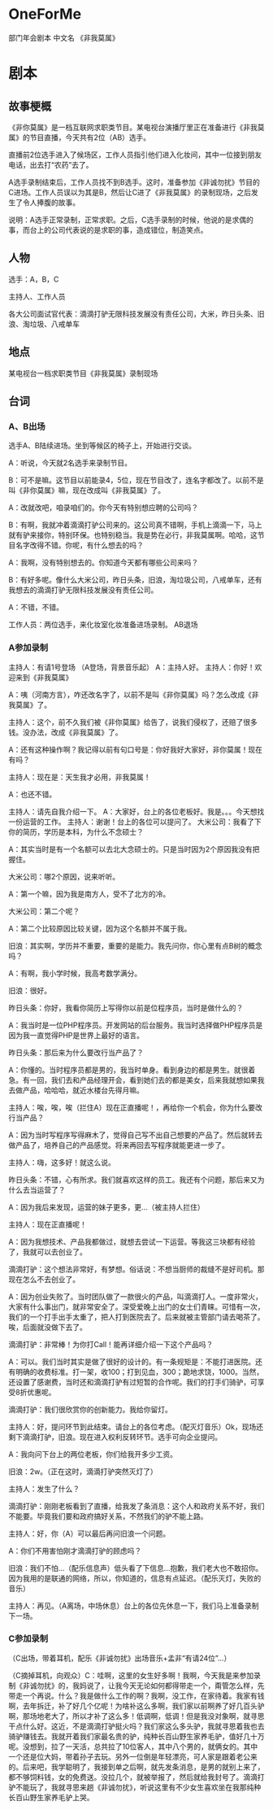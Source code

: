 # OneForMe
部门年会剧本 中文名 《非我莫属》

# 剧本
## 故事梗概
《非你莫属》是一档互联网求职类节目。某电视台演播厅里正在准备进行《非我莫属》的节目直播，今天共有2位（AB）选手。

直播前2位选手进入了候场区，工作人员指引他们进入化妆间，其中一位接到朋友电话，出去打“农药”去了。

A选手录制结束后，工作人员找不到B选手。这时，准备参加《非诚勿扰》节目的C进场。工作人员误以为其是B，然后让C进了《非我莫属》的录制现场，之后发生了令人捧腹的故事。

说明：A选手正常录制，正常求职。之后，C选手录制的时候，他说的是求偶的事，而台上的公司代表说的是求职的事，造成错位，制造笑点。

## 人物
选手：A，B，C

主持人、工作人员

各大公司面试官代表：滴滴打驴无限科技发展没有责任公司，大米，昨日头条、旧浪、淘垃圾、八戒单车

## 地点
某电视台一档求职类节目《非我莫属》录制现场

## 台词
### A、B出场
选手A、B陆续进场。坐到等候区的椅子上，开始进行交谈。

A：听说，今天就2名选手来录制节目。

B：可不是嘛。这节目以前能录4，5位，现在节目改了，连名字都改了。以前不是叫《非你莫属》嘛，现在改成叫《非我莫属》了。

A：改就改吧，咱录咱们的。你今天有特别想应聘的公司吗？

B：有啊，我就冲着滴滴打驴公司来的。这公司真不错啊，手机上滴滴一下，马上就有驴来接你，特别环保。也特别稳当。我是势在必行，非我莫属啊。哈哈，这节目名字改得不错。你呢，有什么想去的吗？

A：我啊，没有特别想去的。你知道今天都有哪些公司来吗？

B：有好多呢。像什么大米公司，昨日头条，旧浪，淘垃圾公司，八戒单车，还有我想去的滴滴打驴无限科技发展没有责任公司。

A：不错，不错。

工作人员：两位选手，来化妆室化妆准备进场录制。
AB退场

### A参加录制

主持人：有请1号登场
（A登场，背景音乐起）
A：主持人好。
主持人：你好！欢迎来到《非我莫属》

A：咦（河南方言），咋还改名字了，以前不是叫《非你莫属》吗？怎么改成《非我莫属》了。

主持人：这个，前不久我们被《非你莫属》给告了，说我们侵权了，还赔了很多钱。没办法，改成《非我莫属》了。

A：还有这种操作啊？我记得以前有句口号是：你好我好大家好，非你莫属！现在有吗？

主持人：现在是：天生我才必用，非我莫属！

A：也还不错。

主持人：请先自我介绍一下。
A：大家好，台上的各位老板好。我是。。。今天想找一份运营的工作。
主持人：谢谢！台上的各位可以提问了。
大米公司：我看了下你的简历，学历是本科，为什么不念硕士？

A：其实当时是有一个名额可以去北大念硕士的。只是当时因为2个原因我没有把握住。

大米公司：哪2个原因，说来听听。

A：第一个嘛，因为我是南方人，受不了北方的冷。

大米公司：第二个呢？

A：第二个比较原因比较关键，因为这个名额并不属于我。

旧浪：其实啊，学历并不重要，重要的是能力。我先问你，你心里有点B树的概念吗？

A：有啊，我小学时候，我高考数学满分。

旧浪：很好。

昨日头条：你好，我看你简历上写得你以前是位程序员，当时是做什么的？

A：我当时是一位PHP程序员。开发网站的后台服务。我当时选择做PHP程序员是因为我一直觉得PHP是世界上最好的语言。

昨日头条：那后来为什么要改行当产品了？

A：你懂的。当时程序员都是男的，我当时单身。看到身边的都是男生。就很着急。有一回，我们去和产品经理开会，看到她们去的都是美女，后来我就想如果我去做产品，哈哈哈，就近水楼台先得月嘛。

主持人：唉，唉，唉（拦住A）现在正直播呢！，再给你一个机会，你为什么要改行当产品？

A：因为当时写程序写得麻木了，觉得自己写不出自己想要的产品了。然后就转去做产品了，培养自己的产品感觉。将来再回去写程序就能更进一步了。

主持人：嗨，这多好！就这么说。

昨日头条：不错，心有所求。我们就喜欢这样的员工。我还有个问题，那后来又为什么去当运营了？

A：因为我后来发现，运营的妹子更多，更…（被主持人拦住）

主持人：现在正直播呢！

A：因为我想技术、产品我都做过，就想去尝试一下运营。等我这三块都有经验了，我就可以去创业了。

滴滴打驴：这个想法非常好，有梦想。俗话说：不想当厨师的裁缝不是好司机。那现在怎么不去创业了。

A：因为创业失败了。当时团队做了一款很火的产品，叫滴滴打人。一度非常火，大家有什么事出门，就非常安全了。深受爱晚上出门的女士们青睐。可惜有一次，我们的一个打手出手太重了，把人打到医院去了。后来就被主管部门请去喝茶了。唉，后面就没做下去了。

滴滴打驴：非常棒！为你打Call！能再详细介绍一下这个产品吗？

A：可以。我们当时其实是做了很好的设计的。有一条规矩是：不能打进医院。还有明确的收费标准。打一架，收100；打到见血，300；跪地求饶，1000。当然，还设置了感谢费，当时还和滴滴打驴有过短暂的合作呢。我们的打手们骑驴，可享受8折优惠呢。

滴滴打驴：我们很欣赏你的创新能力。我给你留灯。

主持人：好，提问环节到此结束。请台上的各位考虑。（配灭灯音乐）Ok，现场还剩下滴滴打驴，旧浪。现在进入权利反转环节。选手可向企业提问。

A：我向问下台上的两位老板，你们给我开多少工资。

旧浪：2w。（正在这时，滴滴打驴突然灭灯了）

主持人：发生了什么？

滴滴打驴：刚刚老板看到了直播，给我发了条消息：这个人和政府关系不好，我们不能要。毕竟我们要和政府搞好关系，不然我们的驴不能上路。

主持人：好，你（A）可以最后再问旧浪一个问题。

A：你们不用害怕刚才滴滴打驴的顾虑吗？

旧浪：我们不怕…（配乐信息声）低头看了下信息...抱歉，我们老大也不敢招你。因为我用的是联通的网络，所以，你知道的，信息有点延迟。（配乐灭灯，失败的音乐）

主持人：再见。（A离场，中场休息）台上的各位先休息一下，我们马上准备录制下一场。

### C参加录制

（C出场，带着耳机，配乐《非诚勿扰》出场音乐+孟非“有请24位”…）

（C摘掉耳机，向观众）C：哇啊，这里的女生好多啊！我啊，今天我是来参加录制《非诚勿扰》的，我妈说了，让我今天无论如何都得带走一个，甭管怎么样，先带走一个再说。什么？我是做什么工作的啊？我啊，没工作，在家待着。我家有钱啊，去年拆迁，补了好几个亿呢！为啥补这么多啊，我们家以前啊养了好几百头驴啊，那场地老大了，所以才补了这么多！低调啊，低调！但是我没对象啊，就寻思干点什么好。这近，不是滴滴打驴挺火吗？我们家这么多头驴，我就寻思着我也去骑驴赚钱去。我就开着我们家最名贵的驴，纯种长百山野生家养毛驴，值好几十万呢。没想到，拉了一天活，总共拉了10位客人，其中八个男的，就俩女的。其中一个还是位大妈，带着孙子去玩。另外一位倒是年轻漂亮，可人家是跟着老公来的。后来吧，我学聪明了，我接到单之后啊，就先发条消息，是男的就别上来了，都不够饲料钱，女的免费送。没拉几个，就被举报了，然后就给我封号了。滴滴打驴不能玩了，我就寻思来趟《非诚勿扰》，听说这里有不少女生喜欢坐在我那纯种长百山野生家养毛驴上哭。




